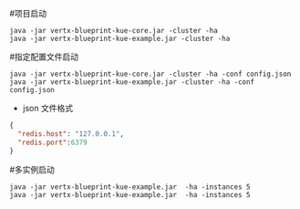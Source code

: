 #项目启动

```jshelllanguage
java -jar vertx-blueprint-kue-core.jar -cluster -ha
java -jar vertx-blueprint-kue-example.jar -cluster -ha

```
#指定配置文件启动
```jshelllanguage
java -jar vertx-blueprint-kue-core.jar -cluster -ha -conf config.json
java -jar vertx-blueprint-kue-example.jar -cluster -ha -conf config.json

```
- json 文件格式
```json
{
  "redis.host": "127.0.0.1",
  "redis.port":6379
}

```

#多实例启动
```jshelllanguage
java -jar vertx-blueprint-kue-example.jar  -ha -instances 5
java -jar vertx-blueprint-kue-example.jar  -ha -instances 5
```